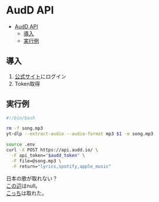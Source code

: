 # AudD API

- [AudD API](#audd-api)
  - [導入](#導入)
  - [実行例](#実行例)

## 導入

1. [公式サイト](https://dashboard.audd.io/)にログイン
2. Token取得

## 実行例

``` bash
#!/bin/bash

rm -f song.mp3
yt-dlp --extract-audio --audio-format mp3 $1 -o song.mp3

source .env
curl -X POST https://api.audd.io/ \
  -F api_token="$audd_token" \
  -F file=@song.mp3 \
  -F return="lyrics,spotify,apple_music"    
```

日本の歌が取れない？  
[この辺](https://www.youtube.com/watch?v=LIlZCmETvsY)はnull。  
[こっち](https://www.youtube.com/watch?v=yXQViqx6GMY)は取れた。  

